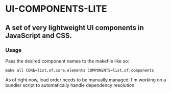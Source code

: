# UI-COMPONENTS-LITE

## A set of very lightweight UI components in JavaScript and CSS.

### Usage

Pass the desired component names to the makefile like so:

`make all CORE=list,of,core,elements COMPONENTS=list,of,components`

As of right now, load order needs to be manually managed. I'm working on a bundler script to
automatically handle dependency resolution.